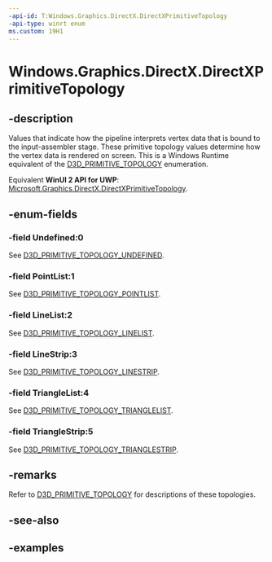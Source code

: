 ```yaml
---
-api-id: T:Windows.Graphics.DirectX.DirectXPrimitiveTopology
-api-type: winrt enum
ms.custom: 19H1
---
```


<!-- Enumeration syntax.
public enum DirectXPrimitiveTopology : int 
-->

# Windows.Graphics.DirectX.DirectXPrimitiveTopology

## -description

Values that indicate how the pipeline interprets vertex data that is bound to the input-assembler stage. These primitive topology values determine how the vertex data is rendered on screen. This is a Windows Runtime equivalent of the [D3D_PRIMITIVE_TOPOLOGY](/windows/win32/api/d3dcommon/ne-d3dcommon-d3d_primitive_topology) enumeration.

Equivalent **WinUI 2 API for UWP**: [Microsoft.Graphics.DirectX.DirectXPrimitiveTopology](/windows/winui/api/microsoft.graphics.directx.directxprimitivetopology).

## -enum-fields

### -field Undefined:0

See [D3D_PRIMITIVE_TOPOLOGY_UNDEFINED](/windows/win32/api/d3dcommon/ne-d3dcommon-d3d_primitive_topology).

### -field PointList:1

See [D3D_PRIMITIVE_TOPOLOGY_POINTLIST](/windows/win32/api/d3dcommon/ne-d3dcommon-d3d_primitive_topology).

### -field LineList:2

See [D3D_PRIMITIVE_TOPOLOGY_LINELIST](/windows/win32/api/d3dcommon/ne-d3dcommon-d3d_primitive_topology).

### -field LineStrip:3

See [D3D_PRIMITIVE_TOPOLOGY_LINESTRIP](/windows/win32/api/d3dcommon/ne-d3dcommon-d3d_primitive_topology).

### -field TriangleList:4

See [D3D_PRIMITIVE_TOPOLOGY_TRIANGLELIST](/windows/win32/api/d3dcommon/ne-d3dcommon-d3d_primitive_topology).

### -field TriangleStrip:5

See [D3D_PRIMITIVE_TOPOLOGY_TRIANGLESTRIP](/windows/win32/api/d3dcommon/ne-d3dcommon-d3d_primitive_topology).

## -remarks

Refer to [D3D_PRIMITIVE_TOPOLOGY](/windows/win32/api/d3dcommon/ne-d3dcommon-d3d_primitive_topology) for descriptions of these topologies.

## -see-also

## -examples
